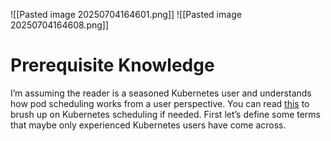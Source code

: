 ![[Pasted image 20250704164601.png]]
![[Pasted image 20250704164608.png]]

# Prerequisite Knowledge
I’m assuming the reader is a seasoned Kubernetes user and understands how pod scheduling works from a user perspective. You can read [this](https://kubernetes.io/docs/concepts/scheduling-eviction/) to brush up on Kubernetes scheduling if needed. First let’s define some terms that maybe only experienced Kubernetes users have come across.


